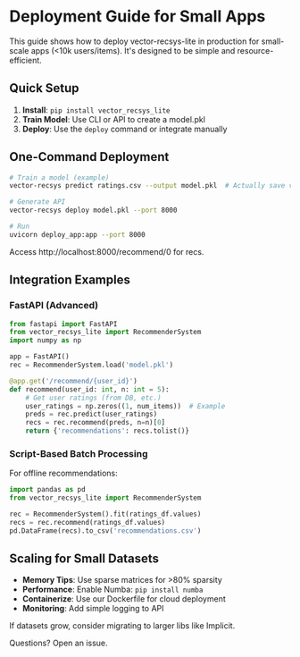 # Deployment Guide for Small Apps

This guide shows how to deploy vector-recsys-lite in production for small-scale apps (<10k users/items). It's designed to be simple and resource-efficient.

## Quick Setup

1. **Install**: `pip install vector_recsys_lite`
2. **Train Model**: Use CLI or API to create a model.pkl
3. **Deploy**: Use the `deploy` command or integrate manually

## One-Command Deployment

```bash
# Train a model (example)
vector-recsys predict ratings.csv --output model.pkl  # Actually save via API

# Generate API
vector-recsys deploy model.pkl --port 8000

# Run
uvicorn deploy_app:app --port 8000
```

Access http://localhost:8000/recommend/0 for recs.

## Integration Examples

### FastAPI (Advanced)

```python
from fastapi import FastAPI
from vector_recsys_lite import RecommenderSystem
import numpy as np

app = FastAPI()
rec = RecommenderSystem.load('model.pkl')

@app.get('/recommend/{user_id}')
def recommend(user_id: int, n: int = 5):
    # Get user ratings (from DB, etc.)
    user_ratings = np.zeros((1, num_items))  # Example
    preds = rec.predict(user_ratings)
    recs = rec.recommend(preds, n=n)[0]
    return {'recommendations': recs.tolist()}
```

### Script-Based Batch Processing

For offline recommendations:

```python
import pandas as pd
from vector_recsys_lite import RecommenderSystem

rec = RecommenderSystem().fit(ratings_df.values)
recs = rec.recommend(ratings_df.values)
pd.DataFrame(recs).to_csv('recommendations.csv')
```

## Scaling for Small Datasets
- **Memory Tips**: Use sparse matrices for >80% sparsity
- **Performance**: Enable Numba: `pip install numba`
- **Containerize**: Use our Dockerfile for cloud deployment
- **Monitoring**: Add simple logging to API

If datasets grow, consider migrating to larger libs like Implicit.

Questions? Open an issue.
